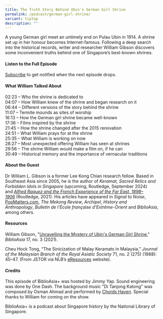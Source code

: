 ```yaml
---
title: The Truth Story Behind Ubin's German Girl Shrine
permalink: /podcast/german-girl-shrine/
variant: tiptap
description: ""
---
```

<p>A young German girl meet an untimely end on Pulau Ubin in 1914. A shrine set up in her honour becomes Internet-famous. Following a deep search into the historical records, writer and researcher William Gibson discovers some inconvenient truths behind one of Singapore’s best-known shrines.</p><p></p><h4><strong>Listen to the Full Episode</strong></h4><p></p><p><a href="https://open.spotify.com/show/66PYiIthr1KqQhJ82XH4DN" rel="noopener noreferrer nofollow" target="_blank">Subscribe</a> to get notified when the next episode drops.</p><p></p><h4><strong>What William Talked About</strong></h4><p>02:23 – Who the shrine is dedicated to<br>04:07 – How William knew of the shrine and began research on it<br>06:44 – Different versions of the story behind the shrine<br>11:07 – Termite mounds as sites of worship<br>16:13 – How the German girl shrine became well-known<br>17:36 – Films inspired by the shrine<br>21:45 – How the shrine changed after the 2015 renovation &nbsp;&nbsp;<br>24:51 – What William prays for at the shrine<br>25:35 – What William is working on now<br>28:27 – Most unexpected offering William has seen at shrines<br>29:56 – The shrine William would make a film on, if he can<br>30:49 – Historical memory and the importance of vernacular traditions</p><h4><strong>About the Guest</strong></h4><p>Dr William L. Gibson is a former Lee Kong Chian research fellow. Based in Southeast Asia since 2005, he is the author of&nbsp;<em>Keramat, Sacred Relics and Forbidden Idols in Singapore&nbsp;</em>(upcoming, Routledge, September 2024) and&nbsp;<em><a href="https://catalogue.nlb.gov.sg/search/card?recordId=205464044" rel="noopener noreferrer nofollow" target="_blank">Alfred Raquez and the French Experience of the Far East, 1898–1906</a>&nbsp;</em>(Routledge, 2021). His articles have appeared in&nbsp;<em>Signal to Noise</em>, <a href="http://PopMatters.com" rel="noopener noreferrer nofollow" target="_blank">PopMatters.com</a>,&nbsp;<em>The Mekong Review</em>,&nbsp;<em>Archipel</em>,&nbsp;<em>History and Anthropology</em>,&nbsp;<em>Bulletin de l’École française d’Extrême-Orient</em>&nbsp;and&nbsp;<em>BiblioAsia</em>, among others.</p><p></p><h4><strong>Resources</strong></h4><p>William Gibson, "<a href="https://biblioasia.nlb.gov.sg/vol-17/issue-3/oct-dec-2021/ubinsgermangirlshrine/" rel="noopener noreferrer nofollow" target="_blank">Unravelling the Mystery of Ubin's German Girl Shrine</a>," <em>BiblioAsia</em> 17, no. 3 (2021).<br></p><p>Cheu Hock Tong, “The Sinicization of Malay Keramats in Malaysia,” <em>Journal of the Malaysian Branch of the Royal Asiatic Society</em> 71, no. 2 (275) (1988): 45–47. (From JSTOR via NLB’s <a href="https://eresources.nlb.gov.sg/main/" rel="noopener noreferrer nofollow" target="_blank"><u>eResources</u></a> website). <br></p><h4><strong>Credits</strong></h4><p>This episode of BiblioAsia+ was hosted by Jimmy Yap. Sound engineering was done by One Dash. The background music "Di Tanjong Katong" was composed by Osman Ahmad and performed by <a href="https://www.youtube.com/watch?v=uA2v7ka5TAI" rel="noopener noreferrer nofollow" target="_blank">Chords Haven</a>. Special thanks to William for coming on the show.</p><p>BiblioAsia+ is a podcast about Singapore history by the National Library of Singapore.</p>